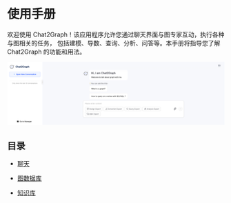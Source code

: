 # 使用手册

欢迎使用 Chat2Graph！该应用程序允许您通过聊天界面与图专家互动，执行各种与图相关的任务，
包括建模、导数、查询、分析、问答等。本手册将指导您了解 Chat2Graph 的功能和用法。

![](../../asset/image/chat.png)

## 目录

* [聊天](chat.md)

* [图数据库](graphdb.md)

* [知识库](knowledgebase.md)

<!-- 其他模块文档可用时在此处添加链接 -->
<!--
### Agent
### DAL
### Env
### Memory
### Model
### Reasoner
### SDK
### Service
### Toolkit
### Workflow
-->

<!-- 插件文档可用时在此处添加链接 -->
